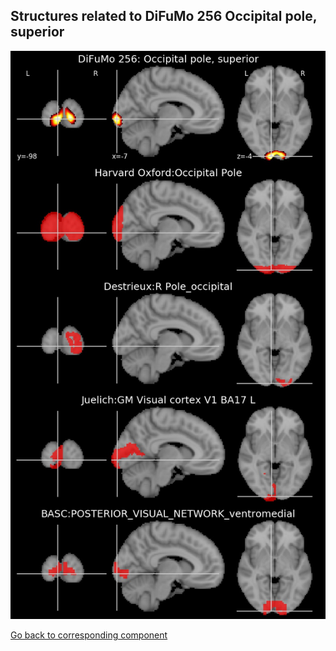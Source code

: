 


## Structures related to DiFuMo 256 Occipital pole, superior

![9](9.jpg "Structures related to DiFuMo 256 Occipital pole, superior")

[Go back to corresponding component](https://parietal-inria.github.io/DiFuMo/256/html/9.html)